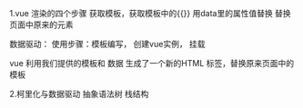 1.vue 渲染的四个步骤
  获取模板，获取模板中的{{}}
  用data里的属性值替换
  替换页面中原来的元素

数据驱动：
使用步骤：模板编写， 创建vue实例， 挂载

vue 利用我们提供的模板和 数据 生成了一个新的HTML 标签，替换原来页面中的模板


2.柯里化与数据驱动
抽象语法树
栈结构